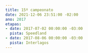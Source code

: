 ```yaml
---
title: 15º campeonato
date: 2021-12-06 23:51:00 -02:00
ano: 2017
etapas:
- date: 2017-07-02 00:00:00 -03:00
  pista: Speedland
- date: 2017-08-06 00:00:00 -03:00
  pista: Interlagos
---
```


